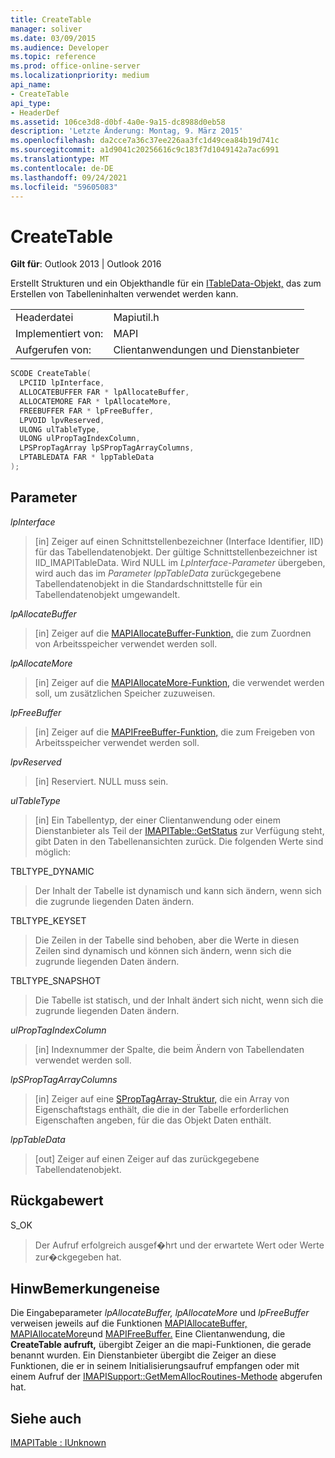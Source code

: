 ```yaml
---
title: CreateTable
manager: soliver
ms.date: 03/09/2015
ms.audience: Developer
ms.topic: reference
ms.prod: office-online-server
ms.localizationpriority: medium
api_name:
- CreateTable
api_type:
- HeaderDef
ms.assetid: 106ce3d8-d0bf-4a0e-9a15-dc8988d0eb58
description: 'Letzte Änderung: Montag, 9. März 2015'
ms.openlocfilehash: da2cce7a36c37ee226aa3fc1d49cea84b19d741c
ms.sourcegitcommit: a1d9041c20256616c9c183f7d1049142a7ac6991
ms.translationtype: MT
ms.contentlocale: de-DE
ms.lasthandoff: 09/24/2021
ms.locfileid: "59605083"
---
```

# <a name="createtable"></a>CreateTable

  
  
**Gilt für**: Outlook 2013 | Outlook 2016 
  
Erstellt Strukturen und ein Objekthandle für ein [ITableData-Objekt,](itabledataiunknown.md) das zum Erstellen von Tabelleninhalten verwendet werden kann. 
  
|||
|:-----|:-----|
|Headerdatei  <br/> |Mapiutil.h  <br/> |
|Implementiert von:  <br/> |MAPI  <br/> |
|Aufgerufen von:  <br/> |Clientanwendungen und Dienstanbieter  <br/> |
   
```cpp
SCODE CreateTable(
  LPCIID lpInterface,
  ALLOCATEBUFFER FAR * lpAllocateBuffer,
  ALLOCATEMORE FAR * lpAllocateMore,
  FREEBUFFER FAR * lpFreeBuffer,
  LPVOID lpvReserved,
  ULONG ulTableType,
  ULONG ulPropTagIndexColumn,
  LPSPropTagArray lpSPropTagArrayColumns,
  LPTABLEDATA FAR * lppTableData
);
```

## <a name="parameters"></a>Parameter

 _lpInterface_
  
> [in] Zeiger auf einen Schnittstellenbezeichner (Interface Identifier, IID) für das Tabellendatenobjekt. Der gültige Schnittstellenbezeichner ist IID_IMAPITableData. Wird NULL im  _LpInterface-Parameter_ übergeben, wird auch das im  _Parameter lppTableData_ zurückgegebene Tabellendatenobjekt in die Standardschnittstelle für ein Tabellendatenobjekt umgewandelt. 
    
 _lpAllocateBuffer_
  
> [in] Zeiger auf die [MAPIAllocateBuffer-Funktion,](mapiallocatebuffer.md) die zum Zuordnen von Arbeitsspeicher verwendet werden soll. 
    
 _lpAllocateMore_
  
> [in] Zeiger auf die [MAPIAllocateMore-Funktion,](mapiallocatemore.md) die verwendet werden soll, um zusätzlichen Speicher zuzuweisen. 
    
 _lpFreeBuffer_
  
> [in] Zeiger auf die [MAPIFreeBuffer-Funktion,](mapifreebuffer.md) die zum Freigeben von Arbeitsspeicher verwendet werden soll. 
    
 _lpvReserved_
  
> [in] Reserviert. NULL muss sein. 
    
 _ulTableType_
  
> [in] Ein Tabellentyp, der einer Clientanwendung oder einem Dienstanbieter als Teil der [IMAPITable::GetStatus](imapitable-getstatus.md) zur Verfügung steht, gibt Daten in den Tabellenansichten zurück. Die folgenden Werte sind möglich: 
    
TBLTYPE_DYNAMIC 
  
> Der Inhalt der Tabelle ist dynamisch und kann sich ändern, wenn sich die zugrunde liegenden Daten ändern. 
    
TBLTYPE_KEYSET 
  
> Die Zeilen in der Tabelle sind behoben, aber die Werte in diesen Zeilen sind dynamisch und können sich ändern, wenn sich die zugrunde liegenden Daten ändern. 
    
TBLTYPE_SNAPSHOT 
  
> Die Tabelle ist statisch, und der Inhalt ändert sich nicht, wenn sich die zugrunde liegenden Daten ändern. 
    
 _ulPropTagIndexColumn_
  
> [in] Indexnummer der Spalte, die beim Ändern von Tabellendaten verwendet werden soll. 
    
 _lpSPropTagArrayColumns_
  
> [in] Zeiger auf eine [SPropTagArray-Struktur,](sproptagarray.md) die ein Array von Eigenschaftstags enthält, die die in der Tabelle erforderlichen Eigenschaften angeben, für die das Objekt Daten enthält. 
    
 _lppTableData_
  
> [out] Zeiger auf einen Zeiger auf das zurückgegebene Tabellendatenobjekt.
    
## <a name="return-value"></a>Rückgabewert

S_OK 
  
> Der Aufruf erfolgreich ausgef�hrt und der erwartete Wert oder Werte zur�ckgegeben hat.
    
## <a name="remarks"></a>HinwBemerkungeneise

Die Eingabeparameter _lpAllocateBuffer,_ _lpAllocateMore_ und _lpFreeBuffer_ verweisen jeweils auf die Funktionen [MAPIAllocateBuffer,](mapiallocatebuffer.md) [MAPIAllocateMore](mapiallocatemore.md)und [MAPIFreeBuffer.](mapifreebuffer.md) Eine Clientanwendung, die **CreateTable aufruft,** übergibt Zeiger an die mapi-Funktionen, die gerade benannt wurden. Ein Dienstanbieter übergibt die Zeiger an diese Funktionen, die er in seinem Initialisierungsaufruf empfangen oder mit einem Aufruf der [IMAPISupport::GetMemAllocRoutines-Methode](imapisupport-getmemallocroutines.md) abgerufen hat. 
  
## <a name="see-also"></a>Siehe auch



[IMAPITable : IUnknown](imapitableiunknown.md)


